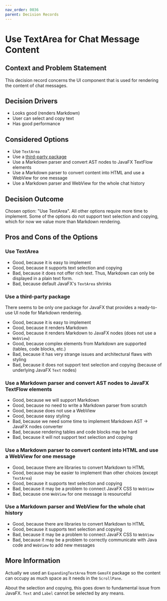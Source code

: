 ```yaml
---
nav_order: 0036
parent: Decision Records
---
```


# Use TextArea for Chat Message Content

## Context and Problem Statement

This decision record concerns the UI component that is used for rendering the content of chat messages.

## Decision Drivers

* Looks good (renders Markdown)
* User can select and copy text
* Has good performance

## Considered Options

* Use `TextArea`
* Use a [third-party package](https://github.com/JPro-one/jpro-platform)
* Use a Markdown parser and convert AST nodes to JavaFX TextFlow elements
* Use a Markdown parser to convert content into HTML and use a WebView for one message
* Use a Markdown parser and WebView for the whole chat history

## Decision Outcome

Chosen option: "Use TextArea".
All other options require more time to implement.
Some of the options do not support text selection and copying,
which for now we value more than Markdown rendering.

## Pros and Cons of the Options

### Use TextArea

* Good, because it is easy to implement
* Good, because it supports text selection and copying
* Bad, because it does not offer rich text. Thus, Markdown can only be displayed in a plain text form.
* Bad, because default JavaFX's `TextArea` shrinks

### Use a third-party package

There seems to be only one package for JavaFX that provides a ready-to-use UI node for Markdown rendering.

* Good, because it is easy to implement
* Good, because it renders Markdown
* Good, because it renders Markdown to JavaFX nodes (does not use a `WebView`)
* Good, because complex elements from Markdown are supported (tables, code blocks, etc.)
* Bad, because it has very strange issues and architectural flaws with styling
* Bad, because it does not support text selection and copying (because of underlying JavaFX `Text` nodes)

### Use a Markdown parser and convert AST nodes to JavaFX TextFlow elements

* Good, because we will support Markdown
* Good, because no need to write a Markdown parser from scratch
* Good, because does not use a WebView
* Good, because easy styling
* Bad, because we need some time to implement Markdown AST -> JavaFX nodes converter
* Bad, because rendering tables and code blocks may be hard
* Bad, because it will not support text selection and copying

### Use a Markdown parser to convert content into HTML and use a WebView for one message

* Good, because there are libraries to convert Markdown to HTML
* Good, because may be easier to implement than other choices (except `TextArea`)
* Good, because it supports text selection and copying
* Bad, because it may be a problem to connect JavaFX CSS to `WebView`
* Bad, because one `WebView` for one message is resourceful

### Use a Markdown parser and WebView for the whole chat history

* Good, because there are libraries to convert Markdown to HTML
* Good, because it supports text selection and copying
* Bad, because it may be a problem to connect JavaFX CSS to `WebView`
* Bad, because it may be a problem to correctly communicate with Java code and `WebView` to add new messages

## More Information

Actually we used an `ExpandingTextArea` from `GemsFX` package so the content can occupy
as much space as it needs in the `ScrollPane`.

About the selection and copying, this goes down to fundamental issue from JavaFX.
`Text` and `Label` cannot be selected by any means.
